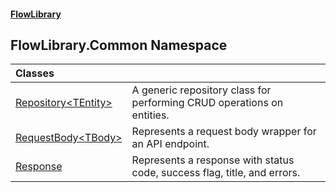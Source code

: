 #### [FlowLibrary](FlowLibrary.md 'FlowLibrary')

## FlowLibrary.Common Namespace

| Classes | |
| :--- | :--- |
| [Repository&lt;TEntity&gt;](Repository_TEntity_.md 'FlowLibrary.Common.Repository<TEntity>') | A generic repository class for performing CRUD operations on entities. |
| [RequestBody&lt;TBody&gt;](RequestBody_TBody_.md 'FlowLibrary.Common.RequestBody<TBody>') | Represents a request body wrapper for an API endpoint. |
| [Response](Response.md 'FlowLibrary.Common.Response') | Represents a response with status code, success flag, title, and errors. |
